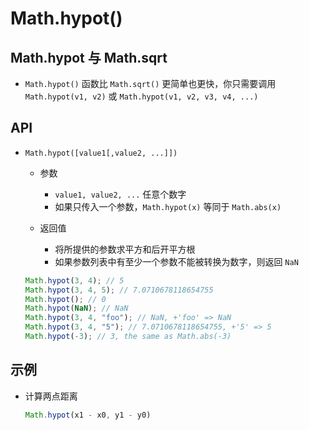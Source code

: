 # Math.hypot()

## Math.hypot 与 Math.sqrt

+ `Math.hypot()` 函数比 `Math.sqrt()` 更简单也更快，你只需要调用 `Math.hypot(v1, v2)` 或 `Math.hypot(v1, v2, v3, v4, ...)`

## API

+ `Math.hypot([value1[,value2, ...]])`

  + 参数

    + `value1, value2, ...` 任意个数字
    + 如果只传入一个参数，`Math.hypot(x)` 等同于 `Math.abs(x)`

  + 返回值

    + 将所提供的参数求平方和后开平方根
    + 如果参数列表中有至少一个参数不能被转换为数字，则返回 `NaN`

  ```js
  Math.hypot(3, 4); // 5
  Math.hypot(3, 4, 5); // 7.0710678118654755
  Math.hypot(); // 0
  Math.hypot(NaN); // NaN
  Math.hypot(3, 4, "foo"); // NaN, +'foo' => NaN
  Math.hypot(3, 4, "5"); // 7.0710678118654755, +'5' => 5
  Math.hypot(-3); // 3, the same as Math.abs(-3)
  ```

## 示例

+ 计算两点距离

  ```js
  Math.hypot(x1 - x0, y1 - y0)
  ```
